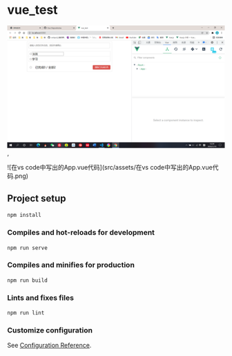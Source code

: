 # vue_test
![TodoList项目成功构建运行](src/assets/TodoList项目成功构建运行.png),


![在vs code中写出的App.vue代码](src/assets/在vs code中写出的App.vue代码.png)
## Project setup
```
npm install
```
### Compiles and hot-reloads for development
```
npm run serve
```
### Compiles and minifies for production
```
npm run build
```
### Lints and fixes files
```
npm run lint
```
### Customize configuration
See [Configuration Reference](https://cli.vuejs.org/config/).
